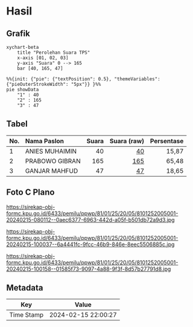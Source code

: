 # Hasil

## Grafik

```mermaid
xychart-beta
    title "Perolehan Suara TPS"
    x-axis [01, 02, 03]
    y-axis "Suara" 0 --> 165
    bar [40, 165, 47]
```

```mermaid
%%{init: {"pie": {"textPosition": 0.5}, "themeVariables": {"pieOuterStrokeWidth": "5px"}} }%%
pie showData
    "1" : 40
    "2" : 165
    "3" : 47
```

## Tabel

| No. | Nama Paslon    | Suara | Suara (raw) | Persentase |
|:--- |:-------------- | -----:| -----------:| ----------:|
| 1   | ANIES MUHAIMIN | 40    | [40][p-1]   | 15,87      |
| 2   | PRABOWO GIBRAN | 165   | [165][p-2]  | 65,48      |
| 3   | GANJAR MAHFUD  | 47    | [47][p-3]   | 18,65      |


[p-1]: https://github.com/gigit-pemilu/pemilu-2024-81-maluku/blob/main/pilpres/hitung-suara/sub/81-maluku/sub/01-maluku-tengah/sub/25-seram-utara-timur-kobi/sub/2005-leaway/sub/001-tps/sub/paslon-1.txt
[p-2]: https://github.com/gigit-pemilu/pemilu-2024-81-maluku/blob/main/pilpres/hitung-suara/sub/81-maluku/sub/01-maluku-tengah/sub/25-seram-utara-timur-kobi/sub/2005-leaway/sub/001-tps/sub/paslon-2.txt
[p-3]: https://github.com/gigit-pemilu/pemilu-2024-81-maluku/blob/main/pilpres/hitung-suara/sub/81-maluku/sub/01-maluku-tengah/sub/25-seram-utara-timur-kobi/sub/2005-leaway/sub/001-tps/sub/paslon-3.txt

## Foto C Plano

https://sirekap-obj-formc.kpu.go.id/6433/pemilu/ppwp/81/01/25/20/05/8101252005001-20240215-080112--0aec6377-6963-442d-a05f-b501db72a9d3.jpg

https://sirekap-obj-formc.kpu.go.id/6433/pemilu/ppwp/81/01/25/20/05/8101252005001-20240215-100037--6a4441fc-9fcc-46b9-846e-8eec5506885c.jpg

https://sirekap-obj-formc.kpu.go.id/6433/pemilu/ppwp/81/01/25/20/05/8101252005001-20240215-100158--01585f73-9097-4a88-9f3f-8d57b27791d8.jpg


## Metadata

| Key        | Value               |
| ---------- | ------------------- |
| Time Stamp | 2024-02-15 22:00:27 |



